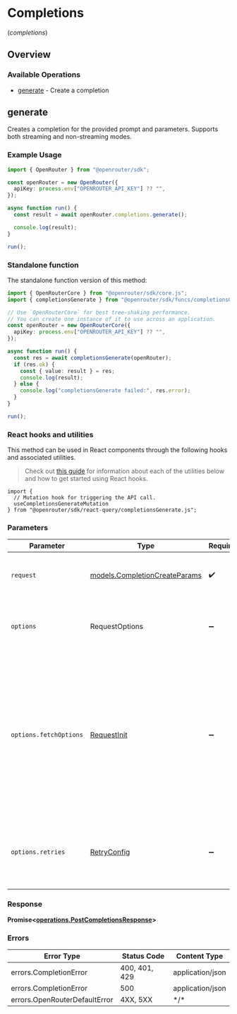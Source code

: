 # Completions
(*completions*)

## Overview

### Available Operations

* [generate](#generate) - Create a completion

## generate

Creates a completion for the provided prompt and parameters. Supports both streaming and non-streaming modes.

### Example Usage

<!-- UsageSnippet language="typescript" operationID="post_/completions" method="post" path="/completions" -->
```typescript
import { OpenRouter } from "@openrouter/sdk";

const openRouter = new OpenRouter({
  apiKey: process.env["OPENROUTER_API_KEY"] ?? "",
});

async function run() {
  const result = await openRouter.completions.generate();

  console.log(result);
}

run();
```

### Standalone function

The standalone function version of this method:

```typescript
import { OpenRouterCore } from "@openrouter/sdk/core.js";
import { completionsGenerate } from "@openrouter/sdk/funcs/completionsGenerate.js";

// Use `OpenRouterCore` for best tree-shaking performance.
// You can create one instance of it to use across an application.
const openRouter = new OpenRouterCore({
  apiKey: process.env["OPENROUTER_API_KEY"] ?? "",
});

async function run() {
  const res = await completionsGenerate(openRouter);
  if (res.ok) {
    const { value: result } = res;
    console.log(result);
  } else {
    console.log("completionsGenerate failed:", res.error);
  }
}

run();
```

### React hooks and utilities

This method can be used in React components through the following hooks and
associated utilities.

> Check out [this guide][hook-guide] for information about each of the utilities
> below and how to get started using React hooks.

[hook-guide]: ../../../REACT_QUERY.md

```tsx
import {
  // Mutation hook for triggering the API call.
  useCompletionsGenerateMutation
} from "@openrouter/sdk/react-query/completionsGenerate.js";
```

### Parameters

| Parameter                                                                                                                                                                      | Type                                                                                                                                                                           | Required                                                                                                                                                                       | Description                                                                                                                                                                    |
| ------------------------------------------------------------------------------------------------------------------------------------------------------------------------------ | ------------------------------------------------------------------------------------------------------------------------------------------------------------------------------ | ------------------------------------------------------------------------------------------------------------------------------------------------------------------------------ | ------------------------------------------------------------------------------------------------------------------------------------------------------------------------------ |
| `request`                                                                                                                                                                      | [models.CompletionCreateParams](../../models/completioncreateparams.md)                                                                                                        | :heavy_check_mark:                                                                                                                                                             | The request object to use for the request.                                                                                                                                     |
| `options`                                                                                                                                                                      | RequestOptions                                                                                                                                                                 | :heavy_minus_sign:                                                                                                                                                             | Used to set various options for making HTTP requests.                                                                                                                          |
| `options.fetchOptions`                                                                                                                                                         | [RequestInit](https://developer.mozilla.org/en-US/docs/Web/API/Request/Request#options)                                                                                        | :heavy_minus_sign:                                                                                                                                                             | Options that are passed to the underlying HTTP request. This can be used to inject extra headers for examples. All `Request` options, except `method` and `body`, are allowed. |
| `options.retries`                                                                                                                                                              | [RetryConfig](../../lib/utils/retryconfig.md)                                                                                                                                  | :heavy_minus_sign:                                                                                                                                                             | Enables retrying HTTP requests under certain failure conditions.                                                                                                               |

### Response

**Promise\<[operations.PostCompletionsResponse](../../models/operations/postcompletionsresponse.md)\>**

### Errors

| Error Type                    | Status Code                   | Content Type                  |
| ----------------------------- | ----------------------------- | ----------------------------- |
| errors.CompletionError        | 400, 401, 429                 | application/json              |
| errors.CompletionError        | 500                           | application/json              |
| errors.OpenRouterDefaultError | 4XX, 5XX                      | \*/\*                         |